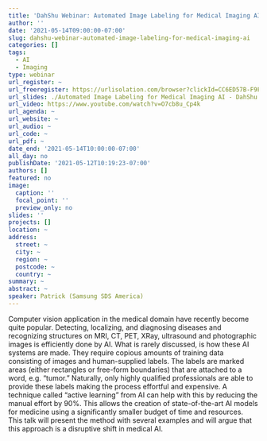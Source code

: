 ```yaml
---
title: 'DahShu Webinar: Automated Image Labeling for Medical Imaging AI'
author: ''
date: '2021-05-14T09:00:00-07:00'
slug: dahshu-webinar-automated-image-labeling-for-medical-imaging-ai
categories: []
tags:
  - AI
  - Imaging
type: webinar
url_register: ~
url_freeregister: https://urlisolation.com/browser?clickId=CC6ED57B-F9FE-499E-A8EA-4A3DEB770488&traceToken=1620839888%3Bgilead_hosted%3Bhttp%3A%2Fdahshu.wildapricot.org%2Feve&url=https%3A%2F%2Fdahshu.wildapricot.org%2Fevent-4296195
url_slides: ./Automated Image Labeling for Medical Imaging AI - DahShu.pdf
url_video: https://www.youtube.com/watch?v=O7cb8u_Cp4k
url_agenda: ~
url_website: ~
url_audio: ~
url_code: ~
url_pdf: ~
date_end: '2021-05-14T10:00:00-07:00'
all_day: no
publishDate: '2021-05-12T10:19:23-07:00'
authors: []
featured: no
image:
  caption: ''
  focal_point: ''
  preview_only: no
slides: ''
projects: []
location: ~
address:
  street: ~
  city: ~
  region: ~
  postcode: ~
  country: ~
summary: ~
abstract: ~
speaker: Patrick (Samsung SDS America)
---
```

<!--more-->
Computer vision application in the medical domain have recently become quite popular. Detecting, localizing, and diagnosing diseases and recognizing structures on MRI, CT, PET, XRay, ultrasound and photographic images is efficiently done by AI. What is rarely discussed, is how these AI systems are made. They require copious amounts of training data consisting of images and human-supplied labels. The labels are marked areas (either rectangles or free-form boundaries) that are attached to a word, e.g. “tumor.” Naturally, only highly qualified professionals are able to provide these labels making the process effortful and expensive. A technique called “active learning” from AI can help with this by reducing the manual effort by 90%. This allows the creation of state-of-the-art AI models for medicine using a significantly smaller budget of time and resources. This talk will present the method with several examples and will argue that this approach is a disruptive shift in medical AI.